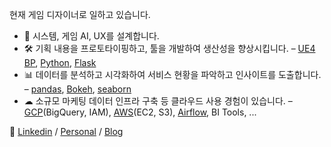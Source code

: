 현재 게임 디자이너로 일하고 있습니다.

- 🎯 시스템, 게임 AI, UX를 설계합니다.
- 🛠 기획 내용을 프로토타이핑하고, 툴을 개발하여 생산성을 향상시킵니다. – [UE4 BP](https://docs.unrealengine.com/en-US/ProgrammingAndScripting/Blueprints/), [Python](https://www.python.org/), [Flask](https://flask.palletsprojects.com/)
- 📊 데이터를 분석하고 시각화하여 서비스 현황을 파악하고 인사이트를 도출합니다. – [pandas](https://pandas.pydata.org/), [Bokeh](https://docs.bokeh.org/), [seaborn](https://seaborn.pydata.org/)
- ☁︎ 소규모 마케팅 데이터 인프라 구축 등 클라우드 사용 경험이 있습니다. – [GCP](https://cloud.google.com/gcp)(BigQuery, IAM), [AWS](https://aws.amazon.com/)(EC2, S3), [Airflow](https://airflow.apache.org/), BI Tools, ...

📌 [Linkedin](https://www.linkedin.com/in/lee-kwangyoung/) / [Personal](https://www.ipari.dev/) / [Blog](https://blog.ipari.dev)
